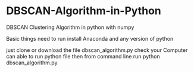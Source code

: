 # DBSCAN-Algorithm-in-Python
DBSCAN Clustering Algorithm in python with numpy

Basic things need to run
install Anaconda and any version of python

just clone or download the file 
dbscan_algorithm.py
check your Computer can able to run python file
then from command line 
run
python dbscan_algorithm.py

